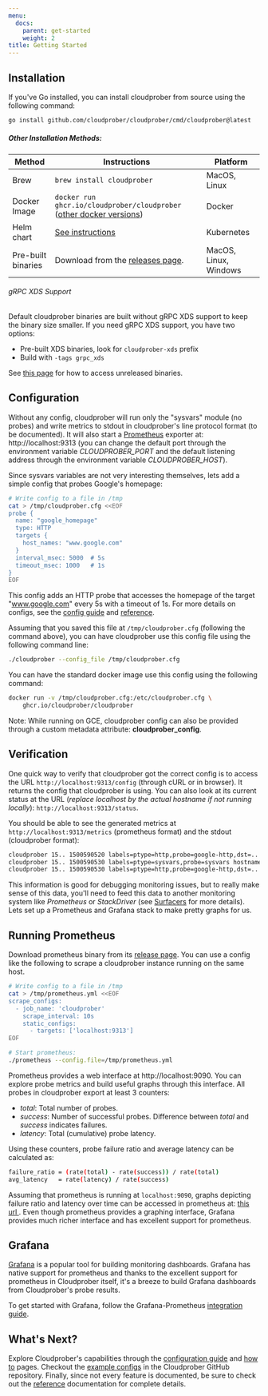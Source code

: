 ```yaml
---
menu:
  docs:
    parent: get-started
    weight: 2
title: Getting Started
---
```


## Installation

If you've Go installed, you can install cloudprober from source using the
following command:

```bash
go install github.com/cloudprober/cloudprober/cmd/cloudprober@latest
```

##### Other Installation Methods:

| Method             | Instructions                                                                                                                            | Platform              |
| ------------------ | --------------------------------------------------------------------------------------------------------------------------------------- | --------------------- |
| Brew               | `brew install cloudprober`                                                                                                              | MacOS, Linux          |
| Docker Image       | `docker run ghcr.io/cloudprober/cloudprober` ([other docker versions](https://github.com/cloudprober/cloudprober/wiki/Docker-versions)) | Docker                |
| Helm chart         | [See instructions](https://github.com/cloudprober/helm-charts)                                                                            | Kubernetes            |
| Pre-built binaries | Download from the [releases page](http://github.com/cloudprober/cloudprober/releases).                                                  | MacOS, Linux, Windows |

###### gRPC XDS Support

Default cloudprober binaries are built without gRPC XDS support to keep the binary size smaller.
If you need gRPC XDS support, you have two options:

- Pre-built XDS binaries, look for `cloudprober-xds` prefix
- Build with `-tags grpc_xds`

See
[this page](https://github.com/cloudprober/cloudprober/wiki/Unreleased-Binaries)
for how to access unreleased binaries.

## Configuration

Without any config, cloudprober will run only the "sysvars" module (no probes)
and write metrics to stdout in cloudprober's line protocol format (to be
documented). It will also start a [Prometheus](http://prometheus.io) exporter
at: http://localhost:9313 (you can change the default port through the
environment variable _CLOUDPROBER_PORT_ and the default listening address
through the environment variable _CLOUDPROBER_HOST_).

Since sysvars variables are not very interesting themselves, lets add a simple
config that probes Google's homepage:

```bash
# Write config to a file in /tmp
cat > /tmp/cloudprober.cfg <<EOF
probe {
  name: "google_homepage"
  type: HTTP
  targets {
    host_names: "www.google.com"
  }
  interval_msec: 5000  # 5s
  timeout_msec: 1000   # 1s
}
EOF
```

This config adds an HTTP probe that accesses the homepage of the target
"www.google.com" every 5s with a timeout of 1s. For more details on configs,
see the [config guide](/config/guide) and [reference](/config/latest/overview).

Assuming that you saved this file at `/tmp/cloudprober.cfg` (following the
command above), you can have cloudprober use this config file using the
following command line:

```bash
./cloudprober --config_file /tmp/cloudprober.cfg
```

You can have the standard docker image use this config using the following
command:

```bash
docker run -v /tmp/cloudprober.cfg:/etc/cloudprober.cfg \
    ghcr.io/cloudprober/cloudprober
```

Note: While running on GCE, cloudprober config can also be provided through a
custom metadata attribute: **cloudprober_config**.

## Verification

One quick way to verify that cloudprober got the correct config is to access the
URL `http://localhost:9313/config` (through cURL or in browser). It returns the
config that cloudprober is using. You can also look at its current status at the
URL (_replace localhost by the actual hostname if not running locally_):
`http://localhost:9313/status`.

You should be able to see the generated metrics at
`http://localhost:9313/metrics` (prometheus format) and the stdout (cloudprober
format):

```bash
cloudprober 15.. 1500590520 labels=ptype=http,probe=google-http,dst=.. total=17 success=17 latency=180835
cloudprober 15.. 1500590530 labels=ptype=sysvars,probe=sysvars hostname="manugarg-ws" uptime=100
cloudprober 15.. 1500590530 labels=ptype=http,probe=google-http,dst=.. total=19 success=19 latency=211644
```

This information is good for debugging monitoring issues, but to really make
sense of this data, you'll need to feed this data to another monitoring system
like _Prometheus_ or _StackDriver_ (see [Surfacers](/surfacers/overview) for
more details). Lets set up a Prometheus and Grafana stack to make pretty graphs
for us.

## Running Prometheus

Download prometheus binary from its
[release page](https://prometheus.io/download/). You can use a config like the
following to scrape a cloudprober instance running on the same host.

```bash
# Write config to a file in /tmp
cat > /tmp/prometheus.yml <<EOF
scrape_configs:
  - job_name: 'cloudprober'
    scrape_interval: 10s
    static_configs:
      - targets: ['localhost:9313']
EOF

# Start prometheus:
./prometheus --config.file=/tmp/prometheus.yml
```

Prometheus provides a web interface at http://localhost:9090. You can explore
probe metrics and build useful graphs through this interface. All probes in
cloudprober export at least 3 counters:

- _total_: Total number of probes.
- _success_: Number of successful probes. Difference between _total_ and
  _success_ indicates failures.
- _latency_: Total (cumulative) probe latency.

Using these counters, probe failure ratio and average latency can be calculated
as:

```bash
failure_ratio = (rate(total) - rate(success)) / rate(total)
avg_latency   = rate(latency) / rate(success)
```

Assuming that prometheus is running at `localhost:9090`, graphs depicting
failure ratio and latency over time can be accessed in prometheus at:
[this url ](<"http://localhost:9090/graph?g0.range_input=1h&g0.expr=(rate(total%5B1m%5D)+-+rate(success%5B1m%5D))+%2F+rate(total%5B1m%5D)&g0.tab=0&g1.range_input=1h&g1.expr=rate(latency%5B1m%5D)+%2F+rate(success%5B1m%5D)+%2F+1000&g1.tab=0">).
Even though prometheus provides a graphing interface, Grafana provides much
richer interface and has excellent support for prometheus.

## Grafana

[Grafana](https://grafana.com) is a popular tool for building monitoring
dashboards. Grafana has native support for prometheus and thanks to the
excellent support for prometheus in Cloudprober itself, it's a breeze to build
Grafana dashboards from Cloudprober's probe results.

To get started with Grafana, follow the Grafana-Prometheus
[integration guide](https://prometheus.io/docs/visualization/grafana/).

## What's Next?

Explore Cloudprober's capabilities through the [configuration guide](
  /docs/config/guide) and [how to](/docs/how-to/list) pages. Checkout the
[example configs](
  https://github.com/cloudprober/cloudprober/tree/main/examples#cloudprober-examples)
in the Cloudprober GitHub repository. Finally, since not every feature is
documented, be sure to check out the [reference](
  /docs/config/latest/overview) documentation for complete details.